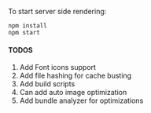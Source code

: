 To start server side rendering:
```
npm install
npm start
```

#### TODOS
1. Add Font icons support
2. Add file hashing for cache busting
3. Add build scripts
4. Can add auto image optimization
5. Add bundle analyzer for optimizations

